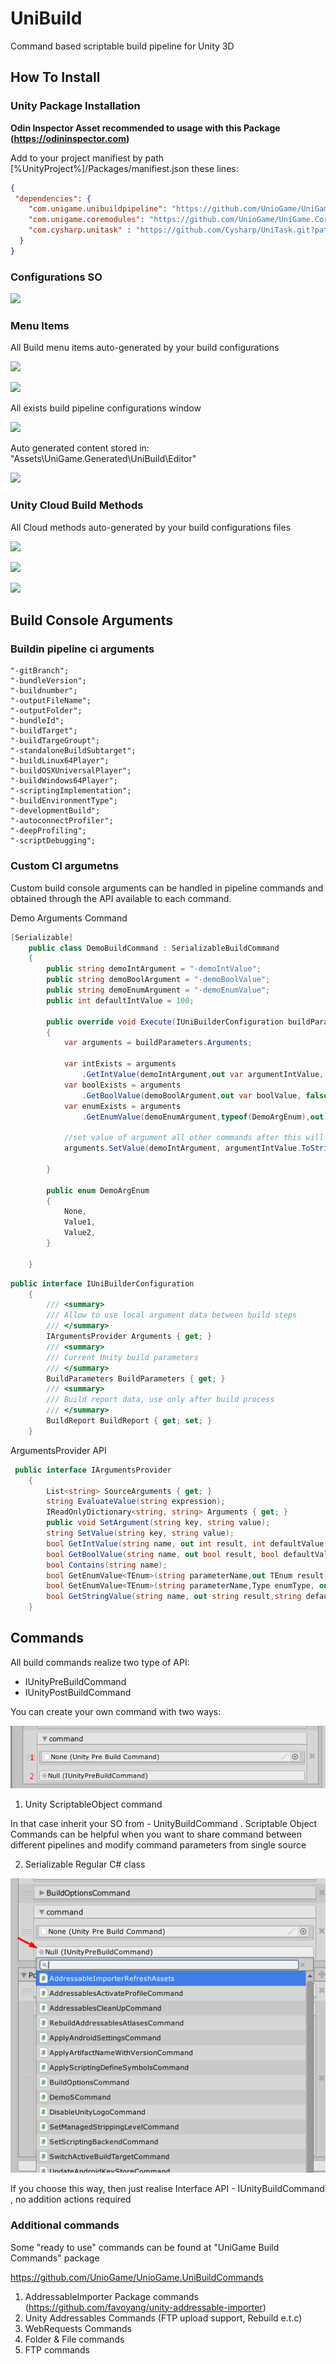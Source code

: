 # UniBuild
Command based scriptable build pipeline for Unity 3D

## How To Install

### Unity Package Installation

**Odin Inspector Asset recommended to usage with this Package (https://odininspector.com)**

Add to your project manifiest by path [%UnityProject%]/Packages/manifiest.json these lines:

```json
{
 "dependencies": {
    "com.unigame.unibuildpipeline": "https://github.com/UnioGame/UniGame.UniBuild.git",
    "com.unigame.coremodules": "https://github.com/UnioGame/UniGame.CoreModules.git",
    "com.cysharp.unitask" : "https://github.com/Cysharp/UniTask.git?path=src/UniTask/Assets/Plugins/UniTask",
  }
}
```
### Configurations SO

![](https://github.com/UnioGame/UniGame.UniBuild/blob/master/GitAssets/unibuild2.png)

### Menu Items

All Build menu items auto-generated by your build configurations

![](https://github.com/UnioGame/UniGame.UniBuild/blob/master/GitAssets/unibuild4.png)


![](https://github.com/UnioGame/UniGame.UniBuild/blob/master/GitAssets/unibuild5.png)


All exists build pipeline configurations window

![](https://github.com/UnioGame/UniGame.UniBuild/blob/master/GitAssets/unibuild3.png)


Auto generated content stored in: "Assets\UniGame.Generated\UniBuild\Editor"

![](https://i.gyazo.com/b6e7796ce761e7d93677a3ec7d084904.png)


### Unity Cloud Build Methods

All Cloud methods auto-generated by your build configurations files

![](https://i.gyazo.com/45904cff034647c439c4d1acf76750b4.png)

![](https://i.gyazo.com/515c525d3722fcc11d5224424fecc8bb.png)

![](https://i.gyazo.com/33f0a9d1a11a024a3d60c7769ff0f6bf.png)

## Build Console Arguments

### Buildin pipeline ci arguments

```
"-gitBranch";
"-bundleVersion";
"-buildnumber";
"-outputFileName";
"-outputFolder";
"-bundleId";
"-buildTarget";
"-buildTargeGroupt";
"-standaloneBuildSubtarget";
"-buildLinux64Player";
"-buildOSXUniversalPlayer";
"-buildWindows64Player";
"-scriptingImplementation";
"-buildEnvironmentType";
"-developmentBuild";
"-autoconnectProfiler";
"-deepProfiling";
"-scriptDebugging";
```

### Custom CI argumetns

Custom build console arguments can be handled in pipeline commands and obtained through the API available to each command.

Demo Arguments Command

```cs
[Serializable]
    public class DemoBuildCommand : SerializableBuildCommand
    {
        public string demoIntArgument = "-demoIntValue";
        public string demoBoolArgument = "-demoBoolValue";
        public string demoEnumArgument = "-demoEnumValue";
        public int defaultIntValue = 100;
        
        public override void Execute(IUniBuilderConfiguration buildParameters)
        {
            var arguments = buildParameters.Arguments;
            
            var intExists = arguments
                .GetIntValue(demoIntArgument,out var argumentIntValue, defaultIntValue);
            var boolExists = arguments
                .GetBoolValue(demoBoolArgument,out var boolValue, false);
            var enumExists = arguments
                .GetEnumValue(demoEnumArgument,typeof(DemoArgEnum),out DemoArgEnum enumValue);

            //set value of argument all other commands after this will use this value
            arguments.SetValue(demoIntArgument, argumentIntValue.ToString());

        }

        public enum DemoArgEnum
        {
            None,
            Value1,
            Value2,
        }
        
    }
```


```cs
public interface IUniBuilderConfiguration
    {
        /// <summary>
        /// Allow to use local argument data between build steps
        /// </summary>
        IArgumentsProvider Arguments { get; }
        /// <summary>
        /// Current Unity build parameters
        /// </summary>
        BuildParameters BuildParameters { get; }
        /// <summary>
        /// Build report data, use only after build process
        /// </summary>
        BuildReport BuildReport { get; set; }
    }
```

ArgumentsProvider API

```cs
 public interface IArgumentsProvider
    {
        List<string> SourceArguments { get; }
        string EvaluateValue(string expression);
        IReadOnlyDictionary<string, string> Arguments { get; }
        public void SetArgument(string key, string value);
        string SetValue(string key, string value);
        bool GetIntValue(string name, out int result, int defaultValue = 0);
        bool GetBoolValue(string name, out bool result, bool defaultValue = false);
        bool Contains(string name);
        bool GetEnumValue<TEnum>(string parameterName,out TEnum result) where TEnum : struct;
        bool GetEnumValue<TEnum>(string parameterName,Type enumType, out TEnum result) where TEnum : struct;
        bool GetStringValue(string name, out string result,string defaultValue = "");
    }
```

## Commands

All build commands realize two type of API:

- IUnityPreBuildCommand
- IUnityPostBuildCommand

You can create your own command with two ways: 

![](https://github.com/UniGameTeam/UniBuild/blob/master/GitAssets/commands1.png)

1. Unity ScriptableObject command

In that case inherit your SO from - UnityBuildCommand . 
Scriptable Object Commands can be helpful when you want to share command 
between different pipelines and modify command parameters from single source

2. Serializable Regular C# class 

![](https://github.com/UniGameTeam/UniBuild/blob/master/GitAssets/commands2.png)

If you choose this way, then just realise Interface API - IUnityBuildCommand , no addition actions required

### Additional commands

Some "ready to use" commands can be found at "UniGame Build Commands" package

https://github.com/UnioGame/UnioGame.UniBuildCommands

1. AddressableImporter Package commands (https://github.com/favoyang/unity-addressable-importer)
2. Unity Addressables Commands (FTP upload support, Rebuild e.t.c)
3. WebRequests Commands
4. Folder & File commands
5. FTP commands



